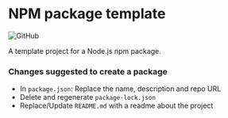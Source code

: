 # NPM package template

![GitHub](https://img.shields.io/github/license/stijnklomp/package-template?style=flat)

A template project for a Node.js npm package.

### Changes suggested to create a package

- In `package.json`: Replace the name, description and repo URL
- Delete and regenerate `package-lock.json`
- Replace/Update `README.md` with a readme about the project